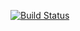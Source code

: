 [![Build Status](https://travis-ci.org/stonnu/Travis.svg?branch=master)](https://travis-ci.org/stonnu/Travis)
